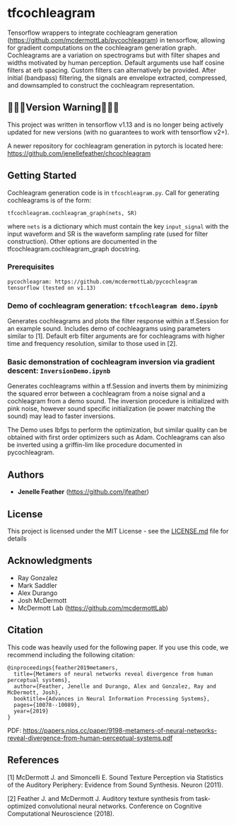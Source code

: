 # tfcochleagram 

Tensorflow wrappers to integrate cochleagram generation (https://github.com/mcdermottLab/pycochleagram) in tensorflow, allowing for gradient computations on the cochleagram generation graph. Cochleagrams are a variation on spectrograms but with filter shapes and widths motivated by human perception. Default arguments use half cosine filters at erb spacing. Custom filters can alternatively be provided. After initial (bandpass) filtering, the signals are envelope extracted, compressed, and downsampled to construct the cochleagram representation. 

## 🚨🚨🚨Version Warning🚨🚨🚨
This project was written in tensorflow v1.13 and is no longer being actively updated for new versions (with no guarantees to work with tensorflow v2+).

A newer repository for cochleagram generation in pytorch is located here: https://github.com/jenellefeather/chcochleagram

## Getting Started

Cochleagram generation code is in `tfcochleagram.py`. Call for generating cochleagrams is of the form: 
    
```
tfcochleagram.cochleagram_graph(nets, SR)
```

where `nets` is a dictionary which must contain the key `input_signal` with the input waveform and SR is the waveform sampling rate (used for filter construction). Other options are documented in the tfcochleagram.cochleagram_graph docstring. 


### Prerequisites
```
pycochleagram: https://github.com/mcdermottLab/pycochleagram
tensorflow (tested on v1.13)
```

### Demo of cochleagram generation: `tfcochleagram demo.ipynb`
Generates cochleagrams and plots the filter response within a tf.Session for an example sound. Includes demo of cochleagrams using parameters similar to [1]. Default erb filter arguments are for cochleagrams with higher time and frequency resolution, similar to those used in [2].

### Basic demonstration of cochleagram inversion via gradient descent: `InversionDemo.ipynb` 
Generates cochleagrams within a tf.Session and inverts them by minimizing the squared error between a cochleagram from a noise signal and a cochleagram from a demo sound. The inversion procedure is initialized with pink noise, however sound specific initialization (ie power matching the sound) may lead to faster inversions. 

The Demo uses lbfgs to perform the optimization, but similar quality can be obtained with first order optimizers such as Adam. Cochleagrams can also be inverted using a griffin-lim like procedure documented in pycochleagram. 

## Authors
* **Jenelle Feather** (https://github.com/jfeather)

## License
This project is licensed under the MIT License - see the [LICENSE.md](LICENSE.md) file for details

## Acknowledgments
* Ray Gonzalez
* Mark Saddler
* Alex Durango
* Josh McDermott
* McDermott Lab (https://github.com/mcdermottLab)

## Citation
This code was heavily used for the following paper. If you use this code, we recommend including the following citation: 

```
@inproceedings{feather2019metamers,
  title={Metamers of neural networks reveal divergence from human perceptual systems},
  author={Feather, Jenelle and Durango, Alex and Gonzalez, Ray and McDermott, Josh},
  booktitle={Advances in Neural Information Processing Systems},
  pages={10078--10089},
  year={2019}
}
```

PDF: https://papers.nips.cc/paper/9198-metamers-of-neural-networks-reveal-divergence-from-human-perceptual-systems.pdf

## References
[1] McDermott J. and Simoncelli E. Sound Texture Perception via Statistics of the Auditory Periphery: Evidence from Sound Synthesis. Neuron (2011). 

[2] Feather J. and McDermott J. Auditory texture synthesis from task-optimized convolutional neural networks. Conference on Cognitive Computational Neuroscience (2018). 

